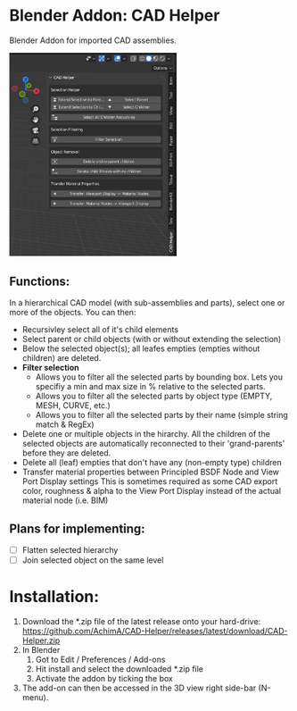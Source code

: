 # Blender Addon: CAD Helper
Blender Addon for imported CAD assemblies.

<img src="images/ui-panel.png" alt="User Interface" width="300"/>

## Functions:

In a hierarchical CAD model (with sub-assemblies and parts), select one or more of the objects. You can then:
* Recursivley select all of it's child elements
* Select parent or child objects (with or without extending the selection)
* Below the selected object(s); all leafes empties (empties without children) are deleted.
* **Filter selection**
    * Allows you to filter all the selected parts by bounding box. Lets you specifiy a min and max size in % relative to the selected parts.
    * Allows you to filter all the selected parts by object type (EMPTY, MESH, CURVE, etc.)
    * Allows you to filter all the selected parts by their name (simple string match & RegEx)
* Delete one or multiple objects in the hirarchy. All the children of the selected objects are automatically reconnected to their 'grand-parents' before they are deleted.
* Delete all (leaf) empties that don't have any (non-empty type) children
* Transfer material properties between Principled BSDF Node and View Port Display settings
This is sometimes required as some CAD export color, roughness & alpha to the View Port Display instead of the actual material node (i.e. BIM)


## Plans for implementing:
- [ ] Flatten selected hierarchy
- [ ] Join selected object on the same level

# Installation:

1. Download the *.zip file of the latest release onto your hard-drive: 
https://github.com/AchimA/CAD-Helper/releases/latest/download/CAD-Helper.zip
1. In Blender
    1. Got to Edit / Preferences / Add-ons
    1. Hit install and select the downloaded *.zip file
    1. Activate the addon by ticking the box
1. The add-on can then be accessed in the 3D view right side-bar (N-menu).